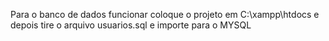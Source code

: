 Para o banco de dados funcionar coloque o projeto em C:\xampp\htdocs e depois tire o arquivo usuarios.sql e importe para o MYSQL
